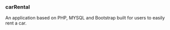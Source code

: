 ### carRental

An application based on PHP, MYSQL and Bootstrap built for users to easily rent a car.
